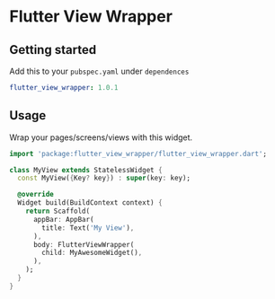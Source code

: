 # Flutter View Wrapper

## Getting started

Add this to your `pubspec.yaml` under `dependences`

```yaml
flutter_view_wrapper: 1.0.1
```

## Usage

Wrap your pages/screens/views with this widget.

```dart
import 'package:flutter_view_wrapper/flutter_view_wrapper.dart';

class MyView extends StatelessWidget {
  const MyView({Key? key}) : super(key: key);

  @override
  Widget build(BuildContext context) {
    return Scaffold(
      appBar: AppBar(
        title: Text('My View'),
      ),
      body: FlutterViewWrapper(
        child: MyAwesomeWidget(),
      ),
    );
  }
}
```
